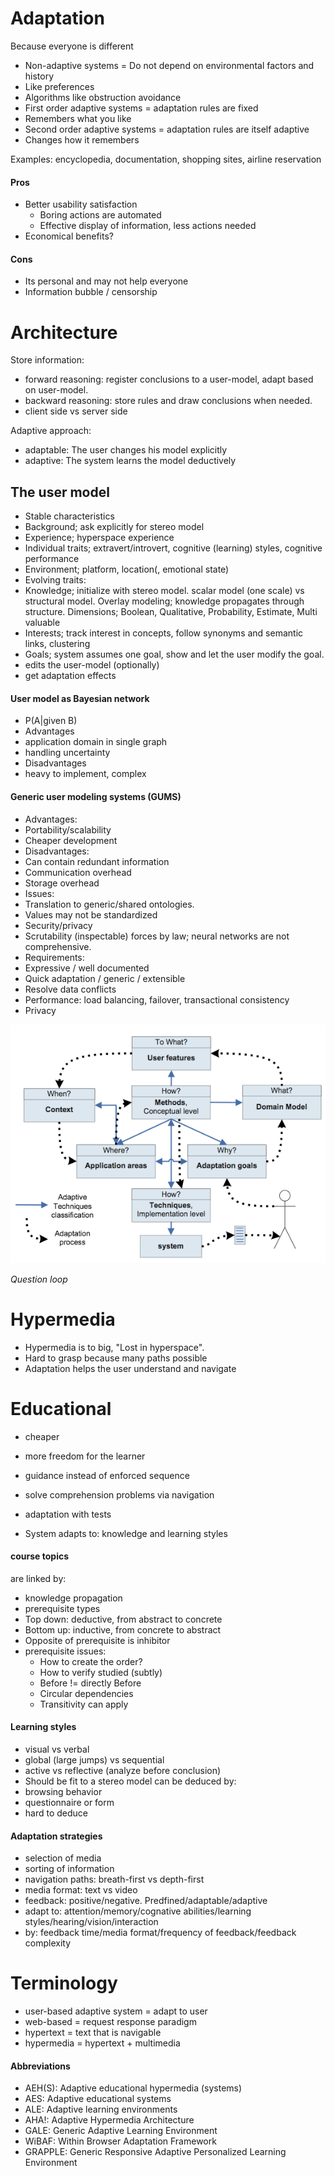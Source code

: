 # Adaptation
Because everyone is different
- Non-adaptive systems = Do not depend on environmental factors and history
 - Like preferences
 - Algorithms like obstruction avoidance
- First order adaptive systems = adaptation rules are fixed
 - Remembers what you like
- Second order adaptive systems = adaptation rules are itself adaptive
 - Changes how it remembers

Examples: encyclopedia, documentation, shopping sites, airline reservation

#### Pros
- Better usability satisfaction
  - Boring actions are automated
  - Effective display of information, less actions needed
- Economical benefits? <!--TODO: Slide 16 lecture 1 -->

#### Cons
- Its personal and may not help everyone
- Information bubble / censorship

# Architecture
Store information:
- forward reasoning: register conclusions to a user-model, adapt based on user-model.
- backward reasoning: store rules and draw conclusions when needed.
- client side vs server side

Adaptive approach:
- adaptable: The user changes his model explicitly
- adaptive: The system learns the model deductively

## The user model
- Stable characteristics
 - Background; ask explicitly for stereo model
 - Experience; hyperspace experience
 - Individual traits; extravert/introvert, cognitive (learning) styles, cognitive performance
 - Environment; platform, location(, emotional state)
- Evolving traits:
 - Knowledge; initialize with stereo model. scalar model (one scale) vs structural model.
 Overlay modeling; knowledge propagates through structure.
 Dimensions; Boolean, Qualitative, Probability, Estimate, Multi valuable
 - Interests; track interest in concepts, follow synonyms and semantic links, clustering
 - Goals; system assumes one goal, show and let the user modify the goal.
- edits the user-model (optionally)
- get adaptation effects

#### User model as Bayesian network
- P(A|given B)
- Advantages
 - application domain in single graph
 - handling uncertainty
- Disadvantages
 - heavy to implement, complex

#### Generic user modeling systems (GUMS)
- Advantages:
 - Portability/scalability
 - Cheaper development
- Disadvantages:
 - Can contain redundant information
 - Communication overhead
 - Storage overhead
- Issues:
 - Translation to generic/shared ontologies.
 - Values may not be standardized
 - Security/privacy
 - Scrutability (inspectable) forces by law; neural networks are not comprehensive.
- Requirements:
 - Expressive / well documented
 - Quick adaptation / generic / extensible
 - Resolve data conflicts
 - Performance: load balancing, failover, transactional consistency
 - Privacy



![question loop](question-loop-white.png)

*Question loop*

# Hypermedia
- Hypermedia is to big, "Lost in hyperspace".
- Hard to grasp because many paths possible
- Adaptation helps the user understand and navigate

# Educational
- cheaper
- more freedom for the learner
 - guidance instead of enforced sequence
- solve comprehension problems via navigation
- adaptation with tests

- System adapts to: knowledge and learning styles

#### course topics
are linked by:
- knowledge propagation
- prerequisite types
 - Top down: deductive, from abstract to concrete
 - Bottom up: inductive, from concrete to abstract
 - Opposite of prerequisite is inhibitor
- prerequisite issues:
  - How to create the order?
  - How to verify studied (subtly)
  - Before != directly Before
  - Circular dependencies
  - Transitivity can apply

#### Learning styles
- visual vs verbal
- global (large jumps) vs sequential
- active vs reflective (analyze before conclusion)
- Should be fit to a stereo model
can be deduced by:
- browsing behavior
- questionnaire or form
- hard to deduce

#### Adaptation strategies
- selection of media
- sorting of information
- navigation paths: breath-first vs depth-first
- media format: text vs video
- feedback: positive/negative. Predfined/adaptable/adaptive
 - adapt to: attention/memory/cognative abilities/learning styles/hearing/vision/interaction
 - by: feedback time/media format/frequency of feedback/feedback complexity



# Terminology
- user-based adaptive system = adapt to user
- web-based = request response paradigm
- hypertext = text that is navigable
- hypermedia = hypertext + multimedia
#### Abbreviations
- AEH(S): Adaptive educational hypermedia (systems)
- AES: Adaptive educational systems
- ALE: Adaptive learning environments
- AHA!: Adaptive Hypermedia Architecture
- GALE: Generic Adaptive Learning Environment
- WiBAF: Within Browser Adaptation Framework
- GRAPPLE: Generic Responsive Adaptive Personalized Learning Environment
